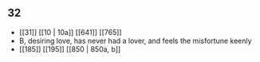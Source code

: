 ## 32
- [[31]] [[10 | 10a]] [[641]] [[765]] 
- B, desiring love, has never had a lover, and feels the misfortune keenly
- [[185]] [[195]] [[850 | 850a, b]] 

